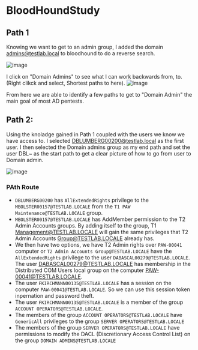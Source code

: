 # BloodHoundStudy

## Path 1
Knowing we want to get to an admin group, I added the domain admins@testlab.local to bloodhound to do a reverse search. 

![image](https://github.com/AssassinUKG/BloodHoundStudy/assets/5285547/b7d2799e-b2ce-45bd-9425-5e5183f38184)

I click on "Domain Admins" to see what I can work backwards from, to. (Right clikck and select, Shortest paths to here). 
![image](https://github.com/AssassinUKG/BloodHoundStudy/assets/5285547/f6fef898-712c-494f-b7ac-4d6d707171e7)

From here we are able to identify a few paths to get to "Domain Admin" the main goal of most AD pentests.

## Path 2:
Using the knoladge gained in Path 1 coupled with the users we know we have access to. I selected DBLUMBERG00200@testlab.local as the first user. 
I then selected the Domain admins group as my end path and set the user DBL~ as the start path to get a clear picture of how to go from user to Domain admin. 

![image](https://github.com/AssassinUKG/BloodHoundStudy/assets/5285547/4b5b1074-bbfe-4fc6-a41b-af4882e1ba73)

### PAth Route
- `DBLUMBERG00200` has `AllExtendedRights` privilege to the `MBOLSTER00157@TESTLAB.LOCALE` from the `T1 PAW Maintenance@TESTLAB.LOCALE` group.   
- `MBOLSTER00157@TESTLAB.LOCALE` has AddMember permission to the T2 Admin Accounts groups. By adding itself to the group, T1 Management@TESTLAB.LOCALE will gain the same privileges that T2 Admin Accounts Group@TESTLAB.LOCALE already has.    
- We then have two options, we have T2 Admin rights over `PAW-00041` computer or `T2 Admin Accounts Group@TESTLAB.LOCALE` have the `AllExtendedRights` privilege to the user `DABASCAL00279@TESTLAB.LOCALE`. The user DABASCAL00279@TESTLAB.LOCALE has membership in the Distributed COM Users local group on the computer PAW-00041@TESTLAB.LOCALE.    
- The user `FKIRCHMANN00135@TESTLAB.LOCALE` has a session on the computer `PAW-00041@TESTLAB.LOCALE`. So we can use this session token inpernation and password theft.   
- The user `FKIRCHMANN00135@TESTLAB.LOCALE` is a member of the group `ACCOUNT OPERATORS@TESTLAB.LOCALE`.    
- The members of the group `ACCOUNT OPERATORS@TESTLAB.LOCALE` have `GenericAll` privileges to the group `SERVER OPERATORS@TESTLAB.LOCALE`  
- The members of the group `SERVER OPERATORS@TESTLAB.LOCALE` have permissions to modify the DACL (Discretionary Access Control List) on the group `DOMAIN ADMINS@TESTLAB.LOCALE`   


